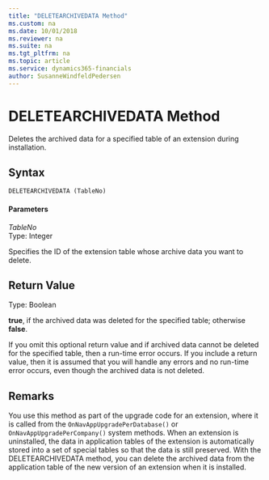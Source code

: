 ```yaml
---
title: "DELETEARCHIVEDATA Method"
ms.custom: na
ms.date: 10/01/2018
ms.reviewer: na
ms.suite: na
ms.tgt_pltfrm: na
ms.topic: article
ms.service: dynamics365-financials
author: SusanneWindfeldPedersen
---
```


 

# DELETEARCHIVEDATA Method
Deletes the archived data for a specified table of an extension during installation.  
## Syntax  

```  
DELETEARCHIVEDATA (TableNo)  
```  

#### Parameters

*TableNo*  
Type: Integer  

Specifies the ID of the extension table whose archive data you want to delete.  

## Return Value  
Type: Boolean  

**true**, if the archived data was deleted for the specified table; otherwise **false**.  

If you omit this optional return value and if archived data cannot be deleted for the specified table, then a run-time error occurs. If you include a return value, then it is assumed that you will handle any errors and no run-time error occurs, even though the archived data is not deleted.  

## Remarks
You use this method as part of the upgrade code for an extension, where it is called from the `OnNavAppUpgradePerDatabase()` or `OnNavAppUpgradePerCompany()` system methods. When an extension is uninstalled, the data in application tables of the extension is automatically stored into a set of special tables so that the data is still preserved. With the DELETEARCHIVEDATA method, you can delete the archived data from the application table of the new version of an extension when it is installed.


